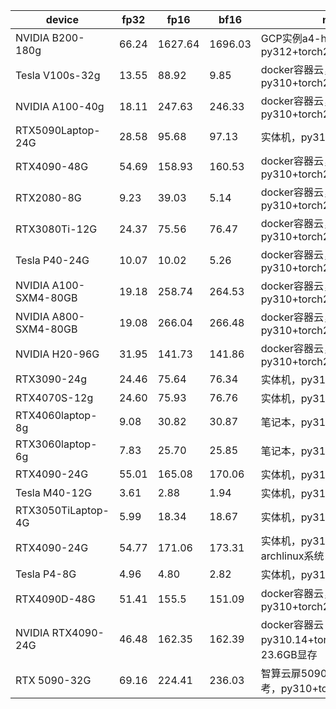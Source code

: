 | device             | fp32  | fp16   | bf16   | note                                   | contributor                                    |
|--------------------|-------|--------|--------|----------------------------------------|------------------------------------------------|
| NVIDIA B200-180g   | 66.24 | 1627.64 | 1696.03 | GCP实例a4-highgpu-8g，py312+torch280  | [zzc0208](https://github.com/zzc0208)          |
| Tesla V100s-32g    | 13.55 | 88.92  | 9.85   | docker容器云，仅供参考，py310+torch220 | [zzc0208](https://github.com/zzc0208)          |
| NVIDIA A100-40g    | 18.11 | 247.63 | 246.33 | docker容器云，仅供参考，py310+torch220 | [zzc0208](https://github.com/zzc0208)          |
| RTX5090Laptop-24G  | 28.58 | 95.68  | 97.13  | 实体机，py310+torch280                 | [Charming](https://github.com/aiguoliuguo)|
| RTX4090-48G        | 54.69 | 158.93 | 160.53 | docker容器云，仅供参考，py310+torch280+cu128 | [Charming](https://github.com/aiguoliuguo)|
| RTX2080-8G         | 9.23 | 39.03 | 5.14 | docker容器云，仅供参考，py310+torch280+cu128 | [Charming](https://github.com/aiguoliuguo)|
| RTX3080Ti-12G      | 24.37 | 75.56 | 76.47 | docker容器云，仅供参考，py310+torch280+cu128 | [Charming](https://github.com/aiguoliuguo)|
| Tesla P40-24G      | 10.07 | 10.02 | 5.26 | docker容器云，仅供参考，py310+torch280+cu128 | [Charming](https://github.com/aiguoliuguo)|
| NVIDIA A100-SXM4-80GB | 19.18 | 258.74 | 264.53 | docker容器云，仅供参考，py310+torch280+cu128 | [Charming](https://github.com/aiguoliuguo)|
| NVIDIA A800-SXM4-80GB | 19.08 | 266.04 | 266.48 | docker容器云，仅供参考，py310+torch280+cu128 | [Charming](https://github.com/aiguoliuguo)|
| NVIDIA H20-96G     | 31.95 | 141.73 | 141.86 | docker容器云，仅供参考，py310+torch280+cu128 | [Charming](https://github.com/aiguoliuguo)|
| RTX3090-24g        | 24.46 | 75.64  | 76.34  | 实体机，py313+torch260                 | [zzc0208](https://github.com/zzc0208)          |
| RTX4070S-12g       | 24.60 | 75.93  | 76.76  | 实体机，py310+torch251                 | [zzc0208](https://github.com/zzc0208)          |
| RTX4060laptop-8g   | 9.08  | 30.82  | 30.87  | 笔记本，py312+torch260                 | [KAl(SO₄)₂·12H₂O](https://github.com/CN17161)  |
| RTX3060laptop-6g   | 7.83  | 25.70  | 25.85  | 笔记本，py310+torch251                 | [turning point](https://github.com/colstone)   |
| RTX4090-24G        | 55.01 | 165.08 | 170.06 | 实体机，py310+torch240                 | [Charming](https://github.com/aiguoliuguo)|
| Tesla M40-12G      | 3.61  | 2.88   | 1.94   | 实体机，py312+torch260                 | [barryblueice](https://github.com/barryblueice)|
| RTX3050TiLaptop-4G | 5.99  | 18.34  | 18.67  | 实体机，py310+torch260                 | [barryblueice](https://github.com/barryblueice)|
| RTX4090-24G        | 54.77 | 171.06 | 173.31 | 实体机，py310+torch241，archlinux系统  | [sd0ric4](https://github.com/sd0ric4)          |
| Tesla P4-8G        | 4.96  | 4.80   | 2.82   | 实体机，py312+torch222                 | [kaiserKOA](https://github.com/kaiserKOA)      |
| RTX4090D-48G       | 51.41 | 155.5  | 151.09 | docker容器云，仅供参考，py310+torch260 | [turning point](https://github.com/colstone)   |
| NVIDIA RTX4090-24G | 46.48 | 162.35 | 162.39 | docker容器云（优云智算），py310.14+torch240+cu121，23.6GB显存 | [HuanLin](https://github.com/HuanLinOTO) |
| RTX 5090-32G       | 69.16 | 224.41 | 236.03 | 智算云扉5090实例，仅供参考，py310+torch280 | [HuanLin](https://github.com/HuanLinOTO) |
